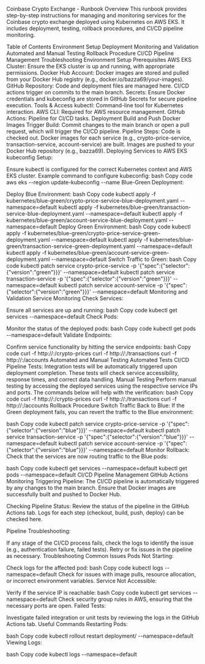 Coinbase Crypto Exchange - Runbook
Overview
This runbook provides step-by-step instructions for managing and monitoring services for the Coinbase crypto exchange deployed using Kubernetes on AWS EKS. It includes deployment, testing, rollback procedures, and CI/CD pipeline monitoring.

Table of Contents
Environment Setup
Deployment
Monitoring and Validation
Automated and Manual Testing
Rollback Procedure
CI/CD Pipeline Management
Troubleshooting
Environment Setup
Prerequisites
AWS EKS Cluster: Ensure the EKS cluster is up and running, with appropriate permissions.
Docker Hub Account: Docker images are stored and pulled from your Docker Hub registry (e.g., docker.io/bazza69/your-images).
GitHub Repository: Code and deployment files are managed here. CI/CD actions trigger on commits to the main branch.
Secrets: Ensure Docker credentials and kubeconfig are stored in GitHub Secrets for secure pipeline execution.
Tools & Access
kubectl: Command-line tool for Kubernetes interaction.
AWS CLI: Required for AWS resource management.
GitHub Actions: Pipeline for CI/CD tasks.
Deployment
Build and Push Docker Images
Trigger Build:
Commit changes to the main branch or open a pull request, which will trigger the CI/CD pipeline.
Pipeline Steps:
Code is checked out.
Docker images for each service (e.g., crypto-price-service, transaction-service, account-service) are built.
Images are pushed to your Docker Hub repository (e.g., bazza69).
Deploying Services to AWS EKS
kubeconfig Setup:

Ensure kubectl is configured for the correct Kubernetes context and AWS EKS cluster.
Example command to configure kubeconfig:
bash
Copy code
aws eks --region <your-region> update-kubeconfig --name <eks-cluster-name>
Blue-Green Deployment:

Deploy Blue Environment:
bash
Copy code
kubectl apply -f kubernetes/blue-green/crypto-price-service-blue-deployment.yaml --namespace=default
kubectl apply -f kubernetes/blue-green/transaction-service-blue-deployment.yaml --namespace=default
kubectl apply -f kubernetes/blue-green/account-service-blue-deployment.yaml --namespace=default
Deploy Green Environment:
bash
Copy code
kubectl apply -f kubernetes/blue-green/crypto-price-service-green-deployment.yaml --namespace=default
kubectl apply -f kubernetes/blue-green/transaction-service-green-deployment.yaml --namespace=default
kubectl apply -f kubernetes/blue-green/account-service-green-deployment.yaml --namespace=default
Switch Traffic to Green:
bash
Copy code
kubectl patch service crypto-price-service -p '{"spec":{"selector":{"version":"green"}}}' --namespace=default
kubectl patch service transaction-service -p '{"spec":{"selector":{"version":"green"}}}' --namespace=default
kubectl patch service account-service -p '{"spec":{"selector":{"version":"green"}}}' --namespace=default
Monitoring and Validation
Service Monitoring
Check Services:

Ensure all services are up and running:
bash
Copy code
kubectl get services --namespace=default
Check Pods:

Monitor the status of the deployed pods:
bash
Copy code
kubectl get pods --namespace=default
Validate Endpoints:

Confirm service functionality by hitting the service endpoints:
bash
Copy code
curl -f http://<service-ip>:<port>/crypto-prices
curl -f http://<service-ip>:<port>/transactions
curl -f http://<service-ip>:<port>/accounts
Automated and Manual Testing
Automated Tests
CI/CD Pipeline Tests: Integration tests will be automatically triggered upon deployment completion. These tests will check service accessibility, response times, and correct data handling.
Manual Testing
Perform manual testing by accessing the deployed services using the respective service IPs and ports. The commands below will help with the verification:
bash
Copy code
curl -f http://<service-ip>:<port>/crypto-prices
curl -f http://<service-ip>:<port>/transactions
curl -f http://<service-ip>:<port>/accounts
Rollback Procedure
Switch Traffic Back to Blue: If the Green deployment fails, you can revert the traffic to the Blue environment:

bash
Copy code
kubectl patch service crypto-price-service -p '{"spec":{"selector":{"version":"blue"}}}' --namespace=default
kubectl patch service transaction-service -p '{"spec":{"selector":{"version":"blue"}}}' --namespace=default
kubectl patch service account-service -p '{"spec":{"selector":{"version":"blue"}}}' --namespace=default
Monitor Rollback: Check that the services are now routing traffic to the Blue pods:

bash
Copy code
kubectl get services --namespace=default
kubectl get pods --namespace=default
CI/CD Pipeline Management
GitHub Actions Monitoring
Triggering Pipeline: The CI/CD pipeline is automatically triggered by any changes to the main branch. Ensure that Docker images are successfully built and pushed to Docker Hub.

Checking Pipeline Status: Review the status of the pipeline in the GitHub Actions tab. Logs for each step (checkout, build, push, deploy) can be checked here.

Pipeline Troubleshooting:

If any stage of the CI/CD process fails, check the logs to identify the issue (e.g., authentication failure, failed tests).
Retry or fix issues in the pipeline as necessary.
Troubleshooting
Common Issues
Pods Not Starting:

Check logs for the affected pod:
bash
Copy code
kubectl logs <pod-name> --namespace=default
Check for issues with image pulls, resource allocation, or incorrect environment variables.
Service Not Accessible:

Verify if the service IP is reachable:
bash
Copy code
kubectl get services --namespace=default
Check security group rules in AWS, ensuring that the necessary ports are open.
Failed Tests:

Investigate failed integration or unit tests by reviewing the logs in the GitHub Actions tab.
Useful Commands
Restarting Pods:

bash
Copy code
kubectl rollout restart deployment/<service-name> --namespace=default
Viewing Logs:

bash
Copy code
kubectl logs <pod-name> --namespace=default